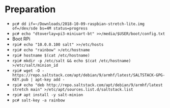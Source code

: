 # Preparation

* `pc# dd if=~/Downloads/2018-10-09-raspbian-stretch-lite.img of=/dev/sde bs=4M status=progress`
* `pc# echo "dtoverlay=pi3-miniuart-bt" >>/media/$USER/boot/config.txt`
* Boot RPi
* `rpi# echo "10.0.0.100 salt" >>/etc/hosts`
* `rpi# echo "rainbow" >/etc/hostname`
* `rpi# hostname $(cat /etc/hostname)`
* `rpi# mkdir -p /etc/salt && echo $(cat /etc/hostname) >/etc/salt/minion_id`
* `rpi# wget -O - https://repo.saltstack.com/apt/debian/9/armhf/latest/SALTSTACK-GPG-KEY.pub | apt-key add -`
* `rpi# echo "deb http://repo.saltstack.com/apt/debian/9/armhf/latest stretch main" >/etc/apt/sources.list.d/saltstack.list`
* `rpi# apt install -y salt-minion`
* `pc# salt-key -a rainbow`
